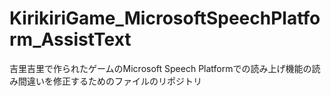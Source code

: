 # KirikiriGame_MicrosoftSpeechPlatform_AssistText
吉里吉里で作られたゲームのMicrosoft Speech Platformでの読み上げ機能の読み間違いを修正するためのファイルのリポジトリ
